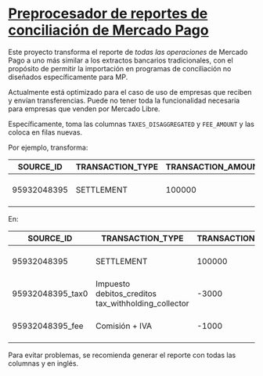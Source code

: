 # [Preprocesador de reportes de conciliación de Mercado Pago](https://premp.binderplus.com.ar/)

Este proyecto transforma el reporte de _todas las operaciones_ de Mercado Pago a uno más similar a los 
extractos bancarios tradicionales, con el propósito de permitir la importación en programas de conciliación no diseñados
específicamente para MP.

Actualmente está optimizado para el caso de uso de empresas que reciben y envían transferencias. 
Puede no tener toda la funcionalidad necesaria para empresas que venden por Mercado Libre.

Específicamente, toma las columnas `TAXES_DISAGGREGATED` y `FEE_AMOUNT` y las coloca en filas nuevas. 

Por ejemplo, transforma:

| SOURCE_ID   | TRANSACTION_TYPE | TRANSACTION_AMOUNT | FEE_AMOUNT | SETTLEMENT_NET_AMOUNT | TAXES_DISAGGREGATED                                                                                 |
|-------------|------------------|--------------------|------------|-----------------------|-----------------------------------------------------------------------------------------------------|
| 95932048395 | SETTLEMENT       | 100000             | -1000      | 9600                  | [{financial_entity":"debitos_creditos", "amount": "-3000", "detail": "tax_withholding_collector"}]" |

En:

| SOURCE_ID        | TRANSACTION_TYPE                                    | TRANSACTION_AMOUNT | FEE_AMOUNT | SETTLEMENT_NET_AMOUNT | TAXES_DISAGGREGATED                                                                                 |
|------------------|-----------------------------------------------------|--------------------|------------|-----------------------|-----------------------------------------------------------------------------------------------------|
| 95932048395      | SETTLEMENT                                          | 100000             | -1000      | 9600                  | [{financial_entity":"debitos_creditos", "amount": "-3000", "detail": "tax_withholding_collector"}]" |
| 95932048395_tax0 | Impuesto debitos_creditos tax_withholding_collector | -3000              | -1000      | 9600                  | [{financial_entity":"debitos_creditos", "amount": "-3000", "detail": "tax_withholding_collector"}]" |
| 95932048395_fee  | Comisión + IVA                                      | -1000              | -1000      | 9600                  | [{financial_entity":"debitos_creditos", "amount": "-3000", "detail": "tax_withholding_collector"}]" |

Para evitar problemas, se recomienda generar el reporte con todas las columnas y en inglés.